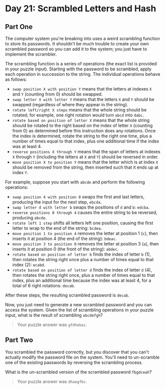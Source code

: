 # Day 21: Scrambled Letters and Hash

## Part One

The computer system you're breaking into uses a weird scrambling function to store its passwords. It shouldn't be much trouble to create your own scrambled password so you can add it to the system; you just have to implement the scrambler.

The scrambling function is a series of operations (the exact list is provided in your puzzle input). Starting with the password to be scrambled, apply each operation in succession to the string. The individual operations behave as follows:

- `swap position X with position Y` means that the letters at indexes `X` and `Y` (counting from 0) should be swapped.
- `swap letter X with letter Y` means that the letters `X` and `Y` should be swapped (regardless of where they appear in the string).
- `rotate left/right X steps` means that the whole string should be rotated; for example, one right rotation would turn `abcd` into `dabc`.
- `rotate based on position of letter X` means that the whole string should be rotated to the right based on the index of letter `X` (counting from 0) as determined before this instruction does any rotations. Once the index is determined, rotate the string to the right one time, plus a number of times equal to that index, plus one additional time if the index was at least 4.
- `reverse positions X through Y` means that the span of letters at indexes `X` through `Y` (including the letters at `X` and `Y`) should be reversed in order.
- `move position X to position Y` means that the letter which is at index `X` should be removed from the string, then inserted such that it ends up at index `Y`.

For example, suppose you start with `abcde` and perform the following operations:

- `swap position 4 with position 0` swaps the first and last letters, producing the input for the next step, `ebcda`.
- `swap letter d with letter b` swaps the positions of `d` and `b`: `edcba`.
- `reverse positions 0 through 4` causes the entire string to be reversed, producing `abcde`.
- `rotate left 1 step` shifts all letters left one position, causing the first letter to wrap to the end of the string: `bcdea`.
- `move position 1 to position 4` removes the letter at position 1 (`c`), then inserts it at position 4 (the end of the string): `bdeac`.
- `move position 3 to position 0` removes the letter at position 3 (`a`), then inserts it at position 0 (the front of the string): `abdec`.
- `rotate based on position of letter b` finds the index of letter `b` (1), then rotates the string right once plus a number of times equal to that index (2): `ecabd`.
- `rotate based on position of letter d` finds the index of letter `d` (4), then rotates the string right once, plus a number of times equal to that index, plus an additional time because the index was at least 4, for a total of 6 right rotations: `decab`.

After these steps, the resulting scrambled password is `decab`.

Now, you just need to generate a new scrambled password and you can access the system. Given the list of scrambling operations in your puzzle input, what is the result of scrambling `abcdefgh`?

> Your puzzle answer was `gfdhebac`.

## Part Two

You scrambled the password correctly, but you discover that you can't actually modify the password file on the system. You'll need to un-scramble one of the existing passwords by reversing the scrambling process.

What is the un-scrambled version of the scrambled password `fbgdceah`?

> Your puzzle answer was `dhaegfbc`.

